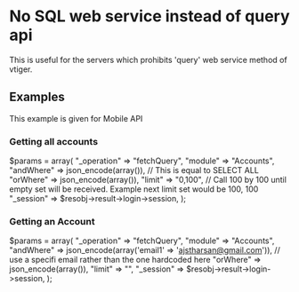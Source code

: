 # No SQL web service instead of query api
This is useful for the servers which prohibits 'query' web service method of vtiger.

## Examples
This example is given for Mobile API

### Getting all accounts
$params = array(
    "_operation" => "fetchQuery", "module" => "Accounts",  
    "andWhere" => json_encode(array()), // This is equal to SELECT ALL
    "orWhere" => json_encode(array()),
    "limit" => "0,100", // Call 100 by 100 until empty set will be received. Example next limit set would be 100, 100
    "_session" => $resobj->result->login->session,
);



### Getting an Account

$params = array(
    "_operation" => "fetchQuery", "module" => "Accounts",
    "andWhere" => json_encode(array('email1' => 'ajstharsan@gmail.com')), // use a specifi email rather than the one hardcoded here
    "orWhere" => json_encode(array()),
    "limit" => "",
    "_session" => $resobj->result->login->session,
);



